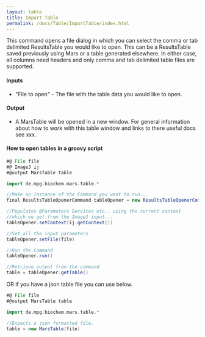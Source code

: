 ```yaml
---
layout: table
title: Import Table
permalink: /docs/Table/ImportTable/index.html
---
```

This command opens a file dialog in which you can select the comma or tab delimited ResultsTable you would like to open. This can be a ResultsTable saved previously using Mars or a table generated elsewhere. In either case, all columns need headers and only comma and tab delimited table files are supported.
#### Inputs
   * "File to open" - The file with the table data you would like to open.
#### Output
   * A MarsTable will be opened in a new window. For general information about how to work with this table window and links to there useful docs see xxx.
#### How to open tables in a groovy script

```groovy
#@ File file
#@ ImageJ ij
#@output MarsTable table

import de.mpg.biochem.mars.table.*

//Make an instance of the Command you want to run...
final ResultsTableOpenerCommand tableOpener = new ResultsTableOpenerCommand()

//Populates @Parameters Services etc.. using the current context
//which we get from the ImageJ input...
tableOpener.setContext(ij.getContext())

//Set all the input parameters
tableOpener.setFile(file)

//Run the Command
tableOpener.run()

//Retrieve output from the command
table = tableOpener.getTable()
```
OR if you have a json table file you can use below.
```groovy
#@ File file
#@output MarsTable table

import de.mpg.biochem.mars.table.*

//Expects a json formatted file.
table = new MarsTable(file)

```
